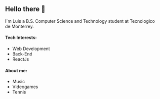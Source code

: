 ## Hello there 👋

I´m Luis a B.S. Computer Science and Technology student at Tecnologico de Monterrey.

#### Tech Interests:
- Web Development
- Back-End
- ReactJs

#### About me:
- Music
- Videogames
- Tennis
